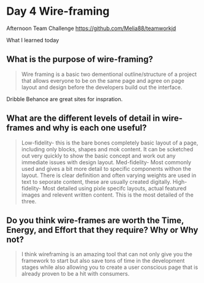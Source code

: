 # Day 4 Wire-framing

Afternoon Team Challenge https://github.com/Melia88/teamworkjd


What I learned today

## What is the purpose of wire-framing?
> Wire framing is a basic two dementional outline/structure of a project that allows everyone to be on the same page and agree on page layout and design before the developers build out the interface.

Dribble Behance are great sites for inspration.


## What are the different levels of detail in wire-frames and why is each one useful?
> Low-fidelity- this is the bare bones completely basic layout of a page, including only blocks, shapes and mok content. It can be scketched out very quickly to show the basic concept and work out any immediate issues with design layout.
> Med-fidelity- Most commonly used and gives a bit more detail to specific components withon the layout. There is clear definition and often varying weights are used in text to seporate content, these are usually created digitally.
> High-fidelity- Most detailed using pixle specifc layouts, actual featured images and relevent written content. This is the most detailed of the three.


## Do you think wire-frames are worth the Time, Energy, and Effort that they require? Why or Why not? 
> I think wireframing is an amazing tool that can not only give you the framework to start but also save tons of time in the development stages while also allowing you to create a user conscious page that is already proven to be a hit with consumers.